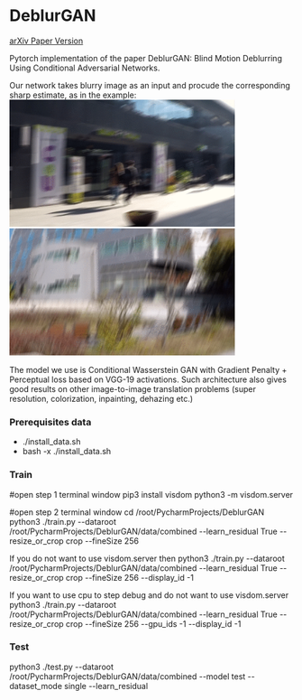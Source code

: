 # DeblurGAN
[arXiv Paper Version](https://arxiv.org/pdf/1711.07064.pdf)

Pytorch implementation of the paper DeblurGAN: Blind Motion Deblurring Using Conditional Adversarial Networks.

Our network takes blurry image as an input and procude the corresponding sharp estimate, as in the example:
<img src="images/animation3.gif" width="400px"/> <img src="images/animation4.gif" width="400px"/>


The model we use is Conditional Wasserstein GAN with Gradient Penalty + Perceptual loss based on VGG-19 activations. Such architecture also gives good results on other image-to-image translation problems (super resolution, colorization, inpainting, dehazing etc.)

### Prerequisites data
- ./install_data.sh
- bash -x ./install_data.sh

### Train
#open step 1 terminal window
pip3 install visdom
python3 -m visdom.server

#open step 2 terminal window
cd /root/PycharmProjects/DeblurGAN
python3 ./train.py --dataroot /root/PycharmProjects/DeblurGAN/data/combined --learn_residual True --resize_or_crop crop --fineSize 256

If you do not want to use visdom.server then
python3 ./train.py --dataroot /root/PycharmProjects/DeblurGAN/data/combined --learn_residual True --resize_or_crop crop --fineSize 256 --display_id -1

If you want to use cpu to step debug and do not want to use visdom.server
python3 ./train.py --dataroot /root/PycharmProjects/DeblurGAN/data/combined --learn_residual True --resize_or_crop crop --fineSize 256 --gpu_ids -1 --display_id -1
 
### Test
python3 ./test.py --dataroot /root/PycharmProjects/DeblurGAN/data/combined --model test --dataset_mode single --learn_residual
